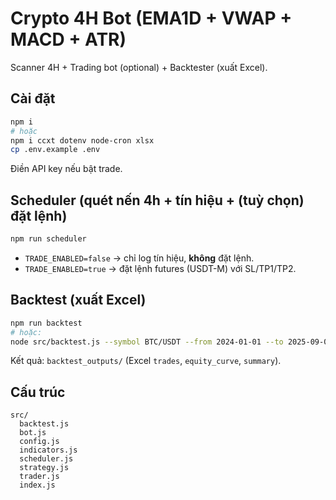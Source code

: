 # Crypto 4H Bot (EMA1D + VWAP + MACD + ATR)

Scanner 4H + Trading bot (optional) + Backtester (xuất Excel).

## Cài đặt

```bash
npm i
# hoặc
npm i ccxt dotenv node-cron xlsx
cp .env.example .env
```

Điền API key nếu bật trade.

## Scheduler (quét nến 4h + tín hiệu + (tuỳ chọn) đặt lệnh)

```bash
npm run scheduler
```

- `TRADE_ENABLED=false` → chỉ log tín hiệu, **không** đặt lệnh.
- `TRADE_ENABLED=true` → đặt lệnh futures (USDT-M) với SL/TP1/TP2.

## Backtest (xuất Excel)

```bash
npm run backtest
# hoặc:
node src/backtest.js --symbol BTC/USDT --from 2024-01-01 --to 2025-09-01   --exchange binance --timeframe 4h --equity 10000 --risk 1 --slipbps 5
```

Kết quả: `backtest_outputs/` (Excel `trades`, `equity_curve`, `summary`).

## Cấu trúc

```
src/
  backtest.js
  bot.js
  config.js
  indicators.js
  scheduler.js
  strategy.js
  trader.js
  index.js
```
